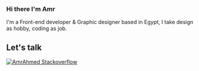 ### Hi there I'm Amr 
I'm a Front-end developer & Graphic designer based in Egypt, I take design as hobby, coding as job. 

## Let's talk 

[![AmrAhmed Stackoverflow](https://github-readme-stackoverflow.vercel.app/?userID=8792439)](https://stackoverflow.com/users/8792439/amr)
